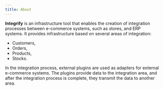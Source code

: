 ```yaml
---
title: About
---
```

**Integrify** is an infrastructure tool that enables the creation of integration processes between e-commerce systems, such as stores, and ERP systems. It provides infrastructure based on several areas of integration:

* Customers,
* Orders,
* Products,
* Stocks.

In the integration process, external plugins are used as adapters for external e-commerce systems. The plugins provide data to the integration area, and after the integration process is complete, they transmit the data to another area.